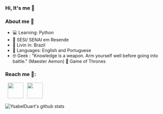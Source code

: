### Hi, It's me 👋


   ### About me 🌼

- :computer: Learning: Python
- :pencil: SESI/ SENAI em Resende 
- :pushpin: Livin in: Brazil 
- 🧠 Languages: English and Portuguese
- 🤓 Geek : "Knowledge is a weapon. Arm yourself well before going into battle."
          (Maester Aemon) 
      🐉 Game of Thrones


### Reach me 🧐:


<p>

&nbsp; <a href="https://www.instagram.com/duateysabell/" target="_blank" rel="noopener noreferrer"><img src="https://img.icons8.com/plasticine/100/000000/instagram-new.png" width="50" /></a>  &nbsp; <a href="ysabelduartepinto@gmail.com" target="_blank" rel="noopener noreferrer"><img src="https://img.icons8.com/plasticine/100/000000/gmail.png"  width="50" /></a>
</p>
    
    
    
<a>
  <img align="center" src="https://github-readme-stats.anuraghazra1.vercel.app/api?username=YsabelDuart&show_icons=true&include_all_commits=true&theme=material-palenight" alt="YsabelDuart's github stats" /> 
   </>
    

